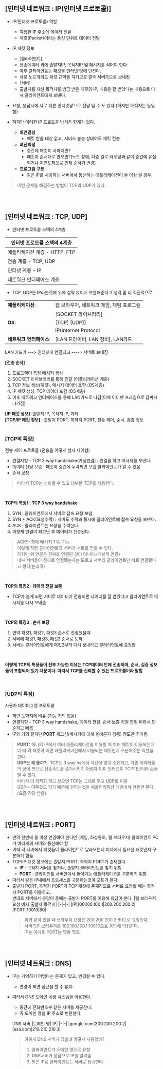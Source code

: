 ## [인터넷 네트워크 : IP(인터넷 프로토콜)]

* IP(인터넷 프로토콜) 역할
  * 지정한 IP 주소에 데이터 전살
  * 패킷(Packet)이라는 통신 단위로 데이터 전달

* IP 패킷 정보   
  * [클라이언트]
  * 전송데이터 외에 출발지IP, 목적지IP 및 메시지를 적어야 한다.
  * 이후 클라이언트는 패킷을 인터넷 망에 던진다.
  * 서로 노드끼리도 패킷 규약을 지키므로 결국 서버측으로 보내짐
  * [서버]
  * 출발지를 자신 목적지를 방금 받은 패킷의 IP, 내용은 잘 받았다는 내용으로 다시 클라이언트에게 보낸다.
* 요청, 응답시에 서로 다른 인터넷망으로 전달 될 수 도 있다.(하지만 목적지는 동일함)
* 하지만 이러한 IP 프로토콜 방식은 한계가 있다.
  * **비연결성**
    * 패킷 받을 대상 없고, 서비스 불능 상태여도 패킷 전송
  * **비신뢰성**
    * 중간에 패킷이 사라지면?
    * 패킷이 순서대로 안오면?(노드 장애, 다중 결로 라우팅과 같이 중간에 유실되거나 지연도착으로 인해 순서가 변경)
  * **프로그램 구분**
    * 같은 IP를 사용하는 서버에서 통신하는 애플리케이션이 둘 이상 일 경우

> 이런 문제를 해결하는 방법이 TCP와 UDP가 있다.

<br><br>

## [인터넷 네트워크 : TCP, UDP]
* 인터넷 프로토콜 스택의 4계층
   
|인터넷 프로토콜 스택의 4계층|
|---------------------------|
|애플리케이션 계층 - HTTP, FTP|
|전송 계층 - TCP, UDP|
|인터넷 계층 - IP|
|네트워크 인터페이스 계층|

* TCP, UDP는 IP라는것에 위에 살짝 얹어서 보완해준다고 생각 좀 더 직관적으로

|||
|-|-|
|**애플리케이션**: |웹 브라우저, 네트워크 게임, 채팅 프로그램|
||[SOCKET 라이브러리]|
|**OS**: |[TCP] [UDP]]|
||IP(Internet Protocol|
|**네트워크 인터페이스**: |[LAN 드라이버, LAN 장비], LAN카드|

LAN 카드가 ---> 인터넷에 연결되고 ----> 서버로 보내짐

**[전송 순서]**   
1. 프로그램이 특정 메시지 생성
2. SOCKET 라이브러리를 통해 전달 (어플리케이션 계층)
3. TCP 정보 생성(패킷), 메시지 데이터 포함 (OS계층)
4. IP 패킷 생성, TCP 데이터 포함 (OS계층)
5. 이후 네트워크 인터페이스를 통해 LAN카드로 나감(이때 이더넷 프레임으로 감싸서 나가짐)

**[IP 패킷 정보]** :출발지 IP, 목적지 IP, 기타   
**[TCP/IP 패킷 정보]** : 출발지 PORT, 목적지 PORT, 전송 제어, 순서, 검증 정보   
<br>

### **[TCP의 특징]**   
전송 제어 프로토콜 (전송을 어떻게 할지 제어함)
* 연결지향 - TCP 3 way handshake(가상연결) : 연결을 하고 메시지를 보낸다.
* 데이터 전달 보증 : 패킷이 중간에 누락되면 보낸 클라이언트가 알 수 있음
* 순서 보장
> 따라서 TCP는 신뢰할 수 있고 대부분 TCP를 사용한다.

<br>

**TCP의 특징1 : TCP 3 way handshake**
1. SYN : 클라이언트에서 서버로 접속 요청 보냄
2. SYN + ACK(요청수락) : 서버도 수락과 동시에 클라이언트에 접속 요청을 보낸다.
3. ACK : 클라이언트는 요청을 수락한다. 
4. 이렇게 연결이 되고난 후 데이터가 전송된다.  
> ACK와 함꼐 메시지 전송 가능   
> 이렇게 하면 클라이언트와 서버가 서로를 믿을 수 있다.   
> 하지만 위 연결은 진짜로 연결된 것이 아니다.(개념적 연결)   
> 내부 서버들이 진짜로 연결됐는지는 모르고 서버와 클라이언트만 서로 연결됐다고 생각(논리적)

<br>   

**TCP의 특징2 : 데이터 전달 보증**
* TCP가 붙게 되면 서버로 데이터가 전송되면 데이터를 잘 받았다고 클라이언트로 메시지를 다시 보내줌

<br>

**TCP의 특징3 : 순서 보장**
1. 만약 패킷1, 패킷2, 패킷3 순서로 전송했을때
2. 서버에 패킷1, 패킷3, 패킷2 순서로 도착
3. 서버는 클라이언트에게 패킷2부터 다시 보내라고 클라이언트에 요청함

<br>

**이렇게 TCP의 특징들이 전부 가능한 이유는 TCP데이터 안에 전송제어, 순서, 검증 정보들이 포함되어 있기 때문이다. 따라서 TCP를 신뢰할 수 있는 프로토콜이라 말함**

<br>

### **[UDP의 특징]**   
사용자 데이터그램 프로토콜

* 하얀 도화지에 비유 (기능 거의 없음)
* 연결지향 - TCP 3 way handshake, 데이터 전달, 순서 보증 지원 안됨 따라서 단순하고 빠름
* IP와 거의 같지만 **PORT** 체크섬(메시지에 대해 올바른지 검증) 정도만 추가됨
> **PORT:** 하나의 IP에서 여러 애플리케이션을 이용할 때 여러 패킷이 이용되는데 이 때 각 패킷이 어떤 애플리케이션에서 이용되는 패킷인지 구분해주는 역할을 한다.   
> **UDP는 왜 쓸까?** : TCP는 3 way hs에서 시간이 많이 소요되고, 각종 데이터들의 양이 크므로 전송속도를 증가시키기 어렵다 이미 인터넷이 TCP기반이라 손을 댈 수 없다.   
> 따라서 더 최적화 하고 싶으면 TCP는 그대로 두고 UDP를 이용   
> UDP는 아무것도 없기 때문에 원하는것을 애플리케이션 레벨에서 만들면 된다. (요즘 각광 받음)

<br><br>

## [인터넷 네트워크 : PORT]
* 만약 한번에 둘 이상 연결해야 한다면 (게임, 화상통화, 웹 브라우저) 클라이언트 PC가 여러개의 서버와 통신해야 함
* 이때 각 서버에서 패킷들이 클라이언트로 날라오는데 어디에서 필요한 패킷인지 구분하기 힘듦
* TCP/IP 패킷 정보에는 출발지 PORT, 목적지 PORT가 존재한다.
  * **IP** : 목적지 서버를 찾거나, 출발지 클라이언트를 찾기 위함
  * **PORT** : 클라이언트 서버안에서 돌아가는 애플리케이션을 구분하기 위함
* 따라서 같은 IP내에서 프로세스를 구분하는것이 포트가 된다.
* 출발지 PORT, 목적지 PORT가 TCP 패킷에 존재하므로 서버로 요청할 때는 목적지 PORT를 이용하고,   
  반대로 서버에서 응답이 올때는 출발지 PORT를 이용해 응답이 온다.
  |웹 브라우저 요청 예시|출발지|목적지|
  |-|-|-|
  |IP|100.100.100.1|200.200.200.2|
  |PORT|10010|80|
  > 위와 같이 있을 때 브라우저 요청은 200.200.200.2:80으로 요청한다.   
  > 서버측은 브라우저를 100.100.100.1:10010으로 응답해 띄워준다.   
  > IP는 아파트 PORT는 몇동 몇호

<br><br>

## [인터넷 네트워크 : DNS]
* IP는 기억하기 어렵다는 문제가 있고, 변경될 수 있다.
  * 변경이 되면 접근을 할 수 없다.
* 따라서 DNS 도메인 네임 시스템을 이용한다.
  * 중간에 전화번호부 같은 서버를 제공한다.
  * 즉 도메인 명을 IP 주소로 변환한다.

  DNS 서버
  |도메인 명| IP|
  |-|-|
  |google.com|200.200.200.2|
  |aaa.com|210.210.210.3|
  > 이렇게 DNS 서버가 있을떄 어떻게 사용할까?   
  > 1. 클라이언트가 도메인 명으로 요청
  > 2. DNS서버가 응답으로 IP를 알려줌
  > 3. 받은 IP로 클라이언트는 서버로 접속한다.